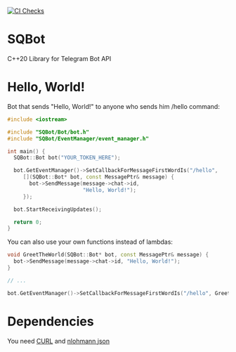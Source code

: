 [![CI Checks](https://github.com/sn0wyQ/SQBot/actions/workflows/ci.yml/badge.svg?branch=master)](https://github.com/sn0wyQ/SQBot/actions/workflows/ci.yml)
# SQBot
C++20 Library for Telegram Bot API

# Hello, World!
Bot that sends "Hello, World!" to anyone who sends him /hello command:
```cpp
#include <iostream>

#include "SQBot/Bot/bot.h"
#include "SQBot/EventManager/event_manager.h"

int main() {
  SQBot::Bot bot("YOUR_TOKEN_HERE");

  bot.GetEventManager()->SetCallbackForMessageFirstWordIs("/hello",
     [](SQBot::Bot* bot, const MessagePtr& message) {
       bot->SendMessage(message->chat->id,
                        "Hello, World!");
     });

  bot.StartReceivingUpdates();

  return 0;
}
```
You can also use your own functions instead of lambdas:
```cpp
void GreetTheWorld(SQBot::Bot* bot, const MessagePtr& message) {
  bot->SendMessage(message->chat->id, "Hello, World!");
}

// ...

bot.GetEventManager()->SetCallbackForMessageFirstWordIs("/hello", GreetTheWorld);
```

# Dependencies
You need [CURL](https://github.com/curl/curl) and [nlohmann json](https://github.com/nlohmann/json)
